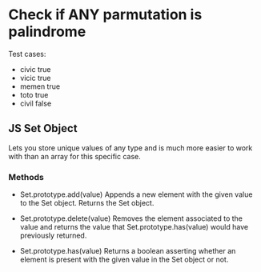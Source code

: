 # Check if ANY parmutation is palindrome
Test cases:

 * civic true
 * vicic true
 * memen true
 * toto true
 * civil false

 ## JS Set Object
Lets you store unique values of any type and is much more easier to work with than an array for this specific case.

### Methods
* Set.prototype.add(value)
Appends a new element with the given value to the Set object. Returns the Set object.

* Set.prototype.delete(value)
Removes the element associated to the value and returns the value that Set.prototype.has(value) would have previously returned. 

* Set.prototype.has(value)
Returns a boolean asserting whether an element is present with the given value in the Set object or not.
